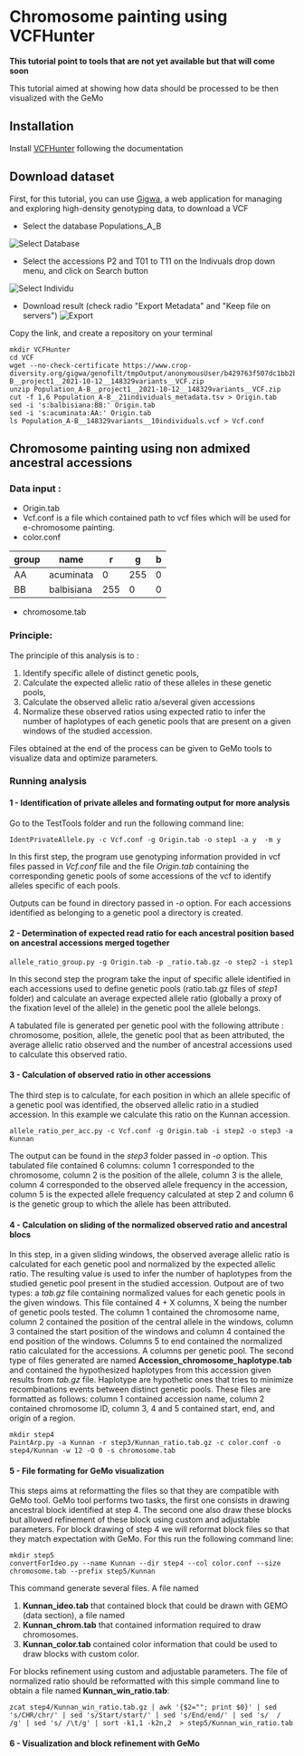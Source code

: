 
Chromosome painting using VCFHunter
===========================================================================

**This tutorial point to tools that are not yet available but that will come soon**

This tutorial aimed at showing how data should be processed to be then visualized with the GeMo

Installation
---------------------------------------------------------
Install [VCFHunter](https://github.com/SouthGreenPlatform/VcfHunter) following the documentation

Download dataset
---------------------------------------------------------
First, for this tutorial, you can use [Gigwa](https://www.crop-diversity.org/gigwa/), a web application for managing and exploring high-density genotyping data, to download a VCF


- Select the database Populations_A_B

![Select Database](select_database.png?raw=true "Select Database")

- Select the accessions P2 and T01 to T11 on the Indivuals drop down menu, and click on Search button

![Select Individu](select_individu.png?raw=true "Select Individu")

- Download result (check radio "Export Metadata" and "Keep file on servers")
![Export](export_gigwa.png?raw=true "Export Gigwa")

Copy the link, and create a repository on your terminal

```
mkdir VCFHunter
cd VCF
wget --no-check-certificate https://www.crop-diversity.org/gigwa/genofilt/tmpOutput/anonymousUser/b429763f507dc1bb2b169d7da5cf1804/Population_A-B__project1__2021-10-12__148329variants__VCF.zip
unzip Population_A-B__project1__2021-10-12__148329variants__VCF.zip
cut -f 1,6 Population_A-B__21individuals_metadata.tsv > Origin.tab
sed -i 's:balbisiana:BB:' Origin.tab
sed -i 's:acuminata:AA:' Origin.tab
ls Population_A-B__148329variants__10individuals.vcf > Vcf.conf
```

Chromosome painting using non admixed ancestral accessions
----------------------------------------------------------------

### Data input :

 - Origin.tab
 - Vcf.conf is a file which contained path to vcf files which will be used for e-chromosome painting.
 - color.conf
 
|  group|name  |r|g|b|
|--|--|--|--|--|
| AA |  acuminata|0|255|0|
| BB |  balbisiana|255|0|0|

 - chromosome.tab 

### Principle:

The principle of this analysis is to :

 1. Identify specific allele of distinct genetic pools, 
 2. Calculate the expected allelic ratio of these alleles in these 
genetic pools,
 3. Calculate the observed allelic ratio a/several given accessions
 4. Normalize these observed ratios using expected ratio to infer the number of haplotypes of each genetic pools that are present on a given windows of the studied accession.

Files obtained at the end of the process can be given to GeMo tools to visualize data and optimize parameters.

### Running analysis

#### 1 - Identification of private alleles and formating output for more analysis

Go to the TestTools folder and run the following command line:

```
IdentPrivateAllele.py -c Vcf.conf -g Origin.tab -o step1 -a y  -m y  
```

In this first step, the program use genotyping information provided in vcf files passed in *Vcf.conf* file and the file *Origin.tab* containing the corresponding genetic pools of some accessions of the vcf to identify alleles specific of each pools. 

Outputs can be found in directory passed in *-o* option. For each accessions identified as belonging to a genetic pool a directory is created. 

#### 2 - Determination of expected read ratio for each ancestral position based on ancestral accessions merged together

```
allele_ratio_group.py -g Origin.tab -p _ratio.tab.gz -o step2 -i step1
```

In this second step the program take the input of specific allele identified in each accessions used to define genetic pools (ratio.tab.gz files of *step1* folder) and calculate an average expected allele ratio (globally a proxy of the fixation level of the allele) in the genetic pool the allele belongs. 

A tabulated file is generated per genetic pool with the following attribute : chromosome,  position,  allele,  the genetic pool that as been attributed,  the average allelic ratio observed  and the number of ancestral accessions used to calculate this observed ratio.

#### 3 - Calculation of observed ratio in other accessions

The third step is to calculate, for each position in which an allele specific of a genetic pool was identified, the observed allelic ratio in a studied accession. 
In this example we calculate this ratio on the Kunnan accession. 
```
allele_ratio_per_acc.py -c Vcf.conf -g Origin.tab -i step2 -o step3 -a Kunnan
```

The output can be found in the *step3* folder passed in *-o* option. This tabulated file contained 6 columns: column 1 corresponded to the chromosome, column 2 is the position of the allele, column 3 is the allele, column 4 corresponded to the observed allele frequency in the accession, column 5 is the expected allele frequency calculated at step 2 and column 6 is the genetic group to which the allele has been attributed.


#### 4 - Calculation on sliding of the normalized observed ratio and ancestral blocs

In this step, in a given sliding windows, the observed average allelic ratio is calculated for each genetic pool and normalized by the expected allelic ratio. 
The resulting value is used to infer the number of haplotypes from the studied genetic pool present in the studied accession. Outpout are of two types: a *tab.gz* 
file containing normalized values for each genetic pools in the given windows. 
This file contained 4 + X columns, X being the number of genetic pools tested. 
The column 1 contained the chromosome name, column 2 contained the position of the central allele in the windows, column 3 contained the start position of the windows and column 4 contained the end position of the windows. Columns 5 to end 
contained the normalized ratio calculated for the accessions. A columns per genetic pool.
The second type of files generated are named **Accession_chromosome_haplotype.tab**
and contained the hypothesized haplotypes from this accession given results from *tab.gz* file. Haplotype are hypothetic ones that tries to minimize recombinations events between distinct genetic pools. These files are formatted as follows: column 1 contained accession name, column 2 contained chromosome ID, column 3, 4 and 5 contained start, end, and origin of a region.

```
mkdir step4
PaintArp.py -a Kunnan -r step3/Kunnan_ratio.tab.gz -c color.conf -o step4/Kunnan -w 12 -O 0 -s chromosome.tab
```

#### 5 - File formating for GeMo visualization

This steps aims at reformatting the files so that they are compatible with GeMo 
tool. GeMo tool performs two tasks, the first one consists in drawing ancestral block identified at step 4. The second one also draw these blocks but allowed refinement of these block using custom and adjustable parameters. For block drawing of step 4 we will reformat block files so that they match expectation 
with GeMo. For this run the following command line:

```{bash}
mkdir step5
convertForIdeo.py --name Kunnan --dir step4 --col color.conf --size chromosome.tab --prefix step5/Kunnan
```

This command generate several files. A file named 

 1. **Kunnan_ideo.tab** that contained block that could be drawn with GEMO (data section), a file named 
 2. **Kunnan_chrom.tab** that contained information required to draw chromosomes.
 3. **Kunnan_color.tab** contained color information that 
could be used to draw blocks with custom color. 



For blocks refinement using custom and adjustable parameters. The file of normalized ratio should be reformatted with this simple command line to obtain a file named **Kunnan_win_ratio.tab**: 

```{bash}
zcat step4/Kunnan_win_ratio.tab.gz | awk '{$2=""; print $0}' | sed 's/CHR/chr/' | sed 's/Start/start/' | sed 's/End/end/' | sed 's/  / /g' | sed 's/ /\t/g' | sort -k1,1 -k2n,2  > step5/Kunnan_win_ratio.tab
```


#### 6 - Visualization and block refinement with GeMo 
